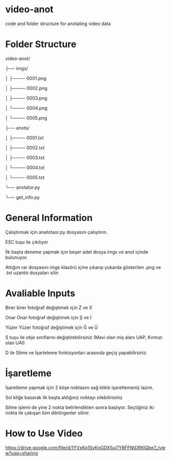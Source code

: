 # video-anot
code and folder structure for anotating video data
# Folder Structure

video-anot/

├── imgs/

│   ├──── 0001.png

│   ├──── 0002.png

│   ├──── 0003.png

│   └──── 0004.png

│   └──── 0005.png

├── anots/

│   ├──── 0001.txt

│   ├──── 0002.txt

│   ├──── 0003.txt

│   └──── 0004.txt

│   └──── 0005.txt

└── anotator.py

└── get_info.py
# General Information

Çalıştırmak için anatotaor.py dosyasını çalışıtırın.

ESC tuşu ile çıkılıyor

İlk başta deneme yapmak için beşer adet dosya imgs ve anot içinde bulunuyor.

Attığım rar dosyasını imgs klasörü içine çıkarıp yukarda gösterilen .png ve .txt uzantılı dosyaları silin

# Avaliable Inputs
Birer birer fotoğraf değiştimek için Z ve X

Onar Onar fotoğraf değiştimek için Ş ve İ

Yüzer Yüzer fotoğraf değiştimek için Ğ ve Ü

S tuşu ile obje sınıflarını değiştirebilirsiniz (Mavi olan iniş alanı UAP, Kırmızı olan UAI)

D ile Silme ve İşarteleme fonkisyonları arasında geçiş yapabilirsiniz

# İşaretleme

İşaretleme yapmak için 2 köşe noktasını sağ klikle işaretlemeniz lazım.

Sol kliğe basarak ilk başta aldığınız noktayı silebilirisiniz

Silme işlemi de yine 2 nokta belirlendikten sonra başlıyor. Seçtiğiniz iki nokta ile çakışan tüm diktörgenler silinir.

# How to Use Video

https://drive.google.com/file/d/1YVxKq1SvKnGDX5uj7Y8FFNtDR6IQbe7_/view?usp=sharing 
